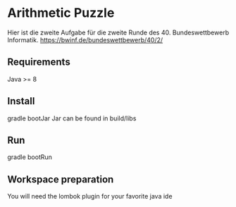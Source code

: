 # Arithmetic Puzzle

Hier ist die zweite Aufgabe für die zweite Runde des 40. Bundeswettbewerb Informatik.
https://bwinf.de/bundeswettbewerb/40/2/

## Requirements
Java >= 8

## Install
gradle bootJar
Jar can be found in build/libs

## Run
gradle bootRun

## Workspace preparation
You will need the lombok plugin for your favorite java ide